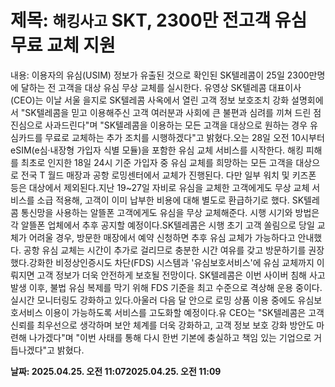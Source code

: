 # **제목: `해킹사고` SKT, 2300만 전고객 유심 무료 교체 지원**

  내용: 이용자의 유심(USIM) 정보가 유출된 것으로 확인된 SK텔레콤이 25일 2300만명에 달하는 전 고객을 대상 유심 무상 교체를 실시한다. 유영상 SK텔레콤 대표이사(CEO)는 이날 서울 을지로 SK텔레콤 사옥에서 열린 고객 정보 보호조치 강화 설명회에서 "SK텔레콤을 믿고 이용해주신 고객 여러분과 사회에 큰 불편과 심려를 끼쳐 드린 점 진심으로 사과드린다"며 "SK텔레콤을 이용하는 모든 고객을 대상으로 원하는 경우 유심카드를 무료로 교체하는 추가 조치를 시행하겠다"고 밝혔다.오는 28일 오전 10시부터 eSIM(e심·내장형 가입자 식별 모듈)을 포함한 유심 교체 서비스를 시작한다. 해킹 피해를 최초로 인지한 18일 24시 기준 가입자 중 유심 교체를 희망하는 모든 고객을 대상으로 전국 T 월드 매장과 공항 로밍센터에서 교체가 진행된다. 다만 일부 워치 및 키즈폰 등은 대상에서 제외된다.지난 19~27일 자비로 유심을 교체한 고객에게도 무상 교체 서비스를 소급 적용해, 고객이 이미 납부한 비용에 대해 별도로 환급하기로 했다. SK텔레콤 통신망을 사용하는 알뜰폰 고객에게도 유심을 무상 교체해준다. 시행 시기와 방법은 각 알뜰폰 업체에서 추후 공지할 예정이다.SK텔레콤은 시행 초기 고객 쏠림으로 당일 교체가 어려울 경우, 방문한 매장에서 예약 신청하면 추후 유심 교체가 가능하다고 안내했다. 공항 유심 교체는 시간이 추가로 걸리므로 충분한 시간 여유를 갖고 방문하기를 권장했다.강화한 비정상인증시도 차단(FDS) 시스템과 '유심보호서비스'에 유심 교체까지 이뤄지면 고객 정보가 더욱 안전하게 보호될 전망이다. SK텔레콤은 이번 사이버 침해 사고 발생 이후, 불법 유심 복제를 막기 위해 FDS 기준을 최고 수준으로 격상해 운용 중이다. 실시간 모니터링도 강화하고 있다.아울러 다음 달 안으로 로밍 상품 이용 중에도 유심보호서비스 이용이 가능하도록 서비스를 고도화할 예정이다.유 CEO는 "SK텔레콤은 고객 신뢰를 최우선으로 생각하며 보안 체계를 더욱 강화하고, 고객 정보 보호 강화 방안도 마련해 나가겠다"며 "이번 사태를 통해 다시 한번 기본에 충실하고 책임 있는 기업으로 거듭나겠다"고 밝혔다.

  **날짜: 2025.04.25. 오전 11:072025.04.25. 오전 11:09**
